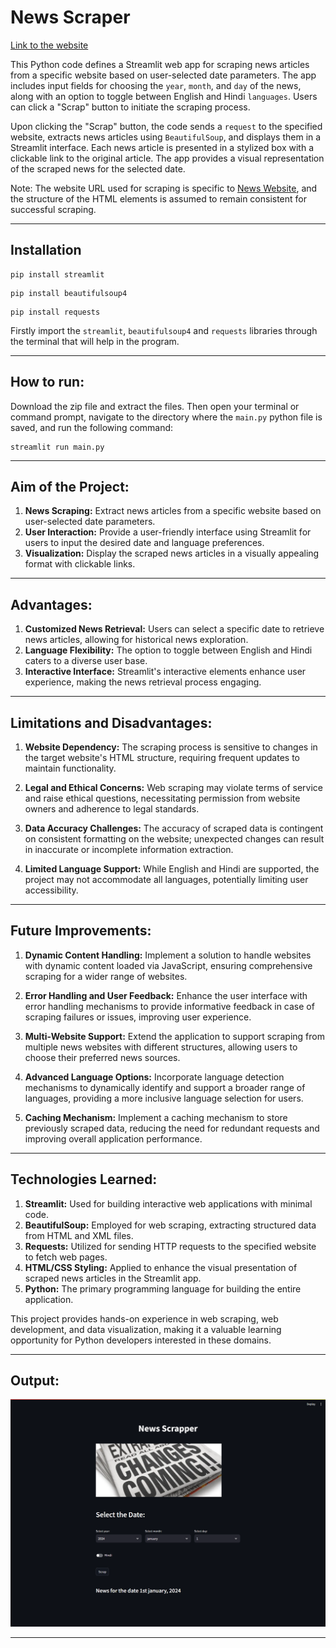 # News Scraper

[Link to the website](https://news-scraper.streamlit.app)

This Python code defines a Streamlit web app for scraping news articles from a specific website based on user-selected date parameters. The app includes input fields for choosing the ``year``, ``month``, and ``day`` of the news, along with an option to toggle between English and Hindi ``languages``. Users can click a "Scrap" button to initiate the scraping process.

Upon clicking the "Scrap" button, the code sends a ``request`` to the specified website, extracts news articles using ``BeautifulSoup``, and displays them in a Streamlit interface. Each news article is presented in a stylized box with a clickable link to the original article. The app provides a visual representation of the scraped news for the selected date.

Note: The website URL used for scraping is specific to [News Website](https://sarkaripariksha.com/gk-and-current-affairs/), and the structure of the HTML elements is assumed to remain consistent for successful scraping.

-----

## Installation

```
pip install streamlit
```
```
pip install beautifulsoup4
```
```
pip install requests
```
Firstly import the `streamlit`, `beautifulsoup4` and `requests` libraries through the terminal that will help in the program.

-----

## How to run:

Download the zip file and extract the files. Then open your terminal or command prompt, navigate to the directory where the `main.py` python file is saved, and run the following command:

```
streamlit run main.py
```

-----

## Aim of the Project:

1. **News Scraping:** Extract news articles from a specific website based on user-selected date parameters.
2. **User Interaction:** Provide a user-friendly interface using Streamlit for users to input the desired date and language preferences.
3. **Visualization:** Display the scraped news articles in a visually appealing format with clickable links.

-----

## Advantages:

1. **Customized News Retrieval:** Users can select a specific date to retrieve news articles, allowing for historical news exploration.
2. **Language Flexibility:** The option to toggle between English and Hindi caters to a diverse user base.
3. **Interactive Interface:** Streamlit's interactive elements enhance user experience, making the news retrieval process engaging.

-----

## Limitations and Disadvantages:

1. **Website Dependency:** The scraping process is sensitive to changes in the target website's HTML structure, requiring frequent updates to maintain functionality.

2. **Legal and Ethical Concerns:** Web scraping may violate terms of service and raise ethical questions, necessitating permission from website owners and adherence to legal standards.

3. **Data Accuracy Challenges:** The accuracy of scraped data is contingent on consistent formatting on the website; unexpected changes can result in inaccurate or incomplete information extraction.

4. **Limited Language Support:** While English and Hindi are supported, the project may not accommodate all languages, potentially limiting user accessibility.

-----

## Future Improvements:

1. **Dynamic Content Handling:** Implement a solution to handle websites with dynamic content loaded via JavaScript, ensuring comprehensive scraping for a wider range of websites.

2. **Error Handling and User Feedback:** Enhance the user interface with error handling mechanisms to provide informative feedback in case of scraping failures or issues, improving user experience.

3. **Multi-Website Support:** Extend the application to support scraping from multiple news websites with different structures, allowing users to choose their preferred news sources.

4. **Advanced Language Options:** Incorporate language detection mechanisms to dynamically identify and support a broader range of languages, providing a more inclusive language selection for users.

5. **Caching Mechanism:** Implement a caching mechanism to store previously scraped data, reducing the need for redundant requests and improving overall application performance.

-----

## Technologies Learned:
1. **Streamlit:** Used for building interactive web applications with minimal code.
2. **BeautifulSoup:** Employed for web scraping, extracting structured data from HTML and XML files.
3. **Requests:** Utilized for sending HTTP requests to the specified website to fetch web pages.
4. **HTML/CSS Styling:** Applied to enhance the visual presentation of scraped news articles in the Streamlit app.
5. **Python:** The primary programming language for building the entire application.

This project provides hands-on experience in web scraping, web development, and data visualization, making it a valuable learning opportunity for Python developers interested in these domains.

-----

## Output:

![Website Image](image.png)

-----
